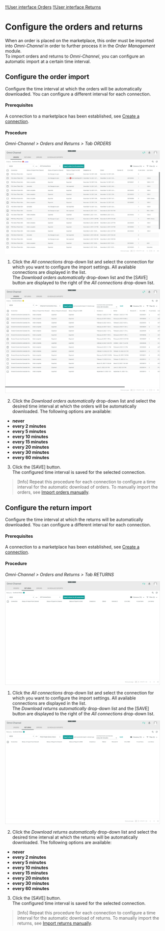 [!!User interface Orders](../UserInterface/05a_Orders.md)
[!!User interface Returns](../UserInterface/05b_Returns.md)


# Configure the orders and returns

When an order is placed on the marketplace, this order must be imported into *Omni-Channel* in order to further process it in the *Order Management* module.   
To import orders and returns to *Omni-Channel*, you can configure an automatic import at a certain time interval.


## Configure the order import

Configure the time interval at which the orders will be automatically downloaded. You can configure a different interval for each connection.

#### Prerequisites

A connection to a marketplace has been established, see [Create a connection](../../Integration/01_ManageConnections.md#create-a-connection).

#### Procedure

*Omni-Channel > Orders and Returns > Tab ORDERS*

![Orders](../../Assets/Screenshots/Channels/OrdersReturns/Orders/Orders.png "[Orders]")

1. Click the *All connections* drop-down list and select the connection for which you want to configure the import settings. All available connections are displayed in the list.   
  The *Download orders automatically* drop-down list and the [SAVE] button are displayed to the right of the *All connections* drop-down list.

  ![Orders connection](../../Assets/Screenshots/Channels/OrdersReturns/Orders/OrdersConnection.png "[Orders connection]")


2. Click the *Download orders automatically* drop-down list and select the desired time interval at which the orders will be automatically downloaded. The following options are available:   
  - **never**
  - **every 2 minutes**
  - **every 5 minutes**
  - **every 10 minutes**
  - **every 15 minutes**
  - **every 20 minutes**
  - **every 30 minutes**
  - **every 60 minutes**


3. Click the [SAVE] button.    
  The configured time interval is saved for the selected connection.

> [Info] Repeat this procedure for each connection to configure a time interval for the automatic download of orders. To manually import the orders, see [Import orders manually](../Operation/04_ManageOrdersReturns.md#import-orders-manually).

[comment]: <> (gibt es eine default einstellung? never?)



[comment]: <> (returns vorerst ignorieren)

## Configure the return import

Configure the time interval at which the returns will be automatically downloaded. You can configure a different interval for each connection.

#### Prerequisites

A connection to a marketplace has been established, see [Create a connection](../../Integration/01_ManageConnections.md#create-a-connection).

#### Procedure

*Omni-Channel > Orders and Returns > Tab RETURNS*

![Returns](../../Assets/Screenshots/Channels/OrdersReturns/Returns/Returns.png "[Returns]")

1. Click the *All connections* drop-down list and select the connection for which you want to configure the import settings. All available connections are displayed in the list.   
  The *Download returns automatically* drop-down list and the [SAVE] button are displayed to the right of the *All connections* drop-down list.

  ![Returns connection](../../Assets/Screenshots/Channels/OrdersReturns/Returns/ReturnsConnection.png "[Returns connection]")


2. Click the *Download returns automatically* drop-down list and select the desired time interval at which the returns will be automatically downloaded. The following options are available:   
  - **never**
  - **every 2 minutes**
  - **every 5 minutes**
  - **every 10 minutes**
  - **every 15 minutes**
  - **every 20 minutes**
  - **every 30 minutes**
  - **every 60 minutes**   


3. Click the [SAVE] button.    
  The configured time interval is saved for the selected connection.

> [Info] Repeat this procedure for each connection to configure a time interval for the automatic download of returns. To manually import the returns, see [Import returns manually](../Operation/04_ManageOrdersReturns.md#import-returns-manually).

[comment]: <> (gibt es eine default einstellung? never?)
